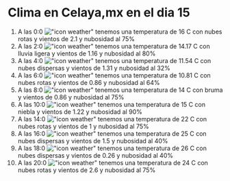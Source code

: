 # Clima en Celaya,mx en el dia 15

1. A las 0:0 !["icon weather"](http://openweathermap.org/img/w/04n.png) tenemos una temperatura de 16 C con nubes rotas y  vientos de 2.1 y nubosidad al 75%
1. A las 2:0 !["icon weather"](http://openweathermap.org/img/w/10n.png) tenemos una temperatura de 14.17 C con lluvia ligera y  vientos de 1.16 y nubosidad al 80%
1. A las 4:0 !["icon weather"](http://openweathermap.org/img/w/03n.png) tenemos una temperatura de 11.54 C con nubes dispersas y  vientos de 1.31 y nubosidad al 32%
1. A las 6:0 !["icon weather"](http://openweathermap.org/img/w/04n.png) tenemos una temperatura de 10.81 C con nubes rotas y  vientos de 0.86 y nubosidad al 64%
1. A las 8:0 !["icon weather"](http://openweathermap.org/img/w/50n.png) tenemos una temperatura de 14 C con bruma y  vientos de 0.86 y nubosidad al 75%
1. A las 10:0 !["icon weather"](http://openweathermap.org/img/w/50d.png) tenemos una temperatura de 15 C con niebla y  vientos de 1.22 y nubosidad al 90%
1. A las 14:0 !["icon weather"](http://openweathermap.org/img/w/04d.png) tenemos una temperatura de 22 C con nubes rotas y  vientos de 1 y nubosidad al 75%
1. A las 16:0 !["icon weather"](http://openweathermap.org/img/w/03d.png) tenemos una temperatura de 25 C con nubes dispersas y  vientos de 1.5 y nubosidad al 40%
1. A las 18:0 !["icon weather"](http://openweathermap.org/img/w/03d.png) tenemos una temperatura de 26 C con nubes dispersas y  vientos de 0.26 y nubosidad al 40%
1. A las 20:0 !["icon weather"](http://openweathermap.org/img/w/04d.png) tenemos una temperatura de 24 C con nubes rotas y  vientos de 2.6 y nubosidad al 75%
